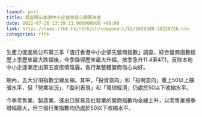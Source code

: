 ```yaml
---
layout: post
title: 調查顯示本港中小企營商信心顯著改善
date: 2022-07-26 13:39:11.000000000 +08:00
link: https://news.rthk.hk/rthk/ch/component/k2/1659380-20220726.htm
categories: rthk
---
```


生產力促進局公布第三季「渣打香港中小企領先營商指數」調查，綜合營商指數經歷上季歷來最大跌幅後，今季錄得歷來最大升幅，按季急升11.4至47.1，反映本地中小企逐漸走出第五波疫情陰霾，各行業整體營商信心向好。 

期內，五大分項指數全線反彈。其中，「投資意向」和「招聘意向」重上50以上擴張水平，但「營業狀況」、「盈利表現」和「環球經濟」仍處於50以下收縮水平。 

今季零售業、製造業、進出口貿易及批發業的營商指數均全線上升，以零售業按季增幅最大，但三個行業指數均仍處於50以下收縮水平。
